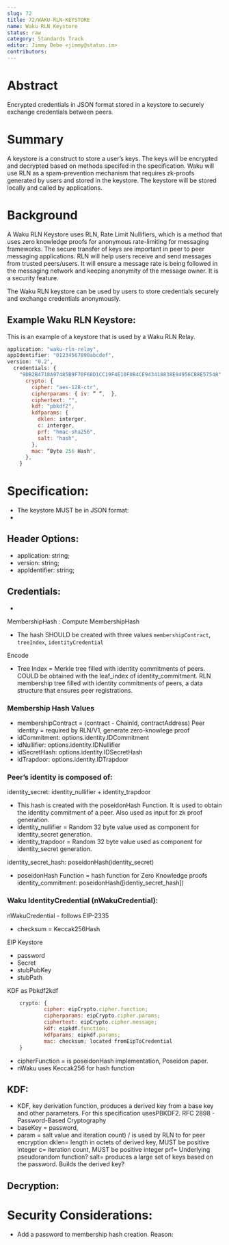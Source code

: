```yaml
---
slug: 72
title: 72/WAKU-RLN-KEYSTORE
name: Waku RLN Keystore
status: raw
category: Standards Track
editor: Jimmy Debe <jimmy@status.im>
contributors: 
---
```


# Abstract
Encrypted credentials in JSON format stored in a keystore to securely exchange credentials between peers.

# Summary
A keystore is a construct to store a user’s keys. 
The keys will be encrypted and decrypted based on methods specifed in the specification. 
Waku will use RLN as a spam-prevention mechanism that requires zk-proofs generated by users and stored in the keystore.
The keystore will be stored locally and called by applications.


# Background
A Waku RLN Keystore uses RLN, Rate Limit Nullifiers, which is a method that uses zero knowledge proofs for anonymous rate-limiting for messaging frameworks.
The secure transfer of keys are important in peer to peer messaging applications. 
RLN will help users receive and send messages from trusted peers/users.
It will ensure a message rate is being followed in the messaging network and keeping anonymity of the message owner. 
It is a security feature.

The Waku RLN keystore can be used by users to store credentials securely and exchange credentials anonymously.

## Example Waku RLN Keystore:

This is an example of a keystore that is used by a Waku RLN Relay.

```js
application: "waku-rln-relay",
appIdentifier: "01234567890abcdef",
version: "0.2",
  credentials: {
    "9DB2B4718A97485B9F70F68D1CC19F4E10F0B4CE943418838E94956CB8E57548": {
      crypto: {
        cipher: "aes-128-ctr",
        cipherparams: { iv: “ “,  },
        ciphertext: "",
        kdf: "pbkdf2",
        kdfparams: {
          dklen: interger,
          c: interger,
          prf: "hmac-sha256",
          salt: "hash",
        },
        mac: “Byte 256 Hash",
      },
    }

```
# Specification:
- The keystore MUST be in JSON format:
- 

 ## Header Options:
- application: string;
- version: string;
- appIdentifier: string;

## Credentials: 
- [key: MembershipHash]: nWakuCredential

MembershipHash : Compute MembershipHash
 - The hash SHOULD be created with three values `membershipContract`, `treeIndex`, `identityCredential`
 
 Encode
- Tree Index = Merkle tree filled with identity commitments of peers.
  COULD be obtained with the leaf_index of identity_commitment.
  RLN membership tree filled with identity commitments of peers, a data structure that ensures peer registrations.
### Membership Hash Values
- membershipContract = (contract - ChainId, contractAddress)
Peer identity = required by RLN/V1, generate zero-knowlege proof
- idCommitment: options.identity.IDCommitment
- idNullifier: options.identity.IDNullifier
- idSecretHash: options.identity.IDSecretHash
- idTrapdoor: options.identity.IDTrapdoor

### Peer’s identity is composed of:
identity_secret: identity_nullifier + identity_trapdoor 
- This hash is created with the poseidonHash Function.
It is used to obtain the identity commitment of a peer.
Also used as input for zk proof generation.
- identity_nullifier =  Random 32 byte value used as component for identity_secret generation.
- identity_trapdoor = Random 32 byte value used as component for identity_secret generation.

identity_secret_hash: poseidonHash(identity_secret)
- poseidonHash Function = hash function for Zero Knowledge proofs 
identity_commitment: poseidonHash([identiy_secret_hash])

### Waku IdentityCredential (nWakuCredential):

nWakuCredential - follows EIP-2335 
- checksum =  Keccak256Hash 

EIP Keystore
- password
- Secret
- stubPubKey
- stubPath
 
KDF as Pbkdf2kdf
```js
	crypto: {
    		cipher: eipCrypto.cipher.function;
    		cipherparams: eipCrypto.cipher.params;
    		ciphertext: eipCrypto.cipher.message;
    		kdf: eipkdf.function;
    		kdfparams: eipkdf.params;
    		mac: checksum; located fromEipToCredential
	}

```
	
- cipherFunction = is poseidonHash implementation, Poseidon paper. 
- nWaku uses Keccak256 for hash function

## KDF: 
- KDF, key derivation function, produces a derived key from a base key and other parameters.
For this specification usesPBKDF2.
RFC 2898 - Password-Based Cryptography
- baseKey = password, 
- param = salt value and iteration count) / is used by RLN to for peer encryption
dklen= length in octets of derived key, MUST be positive integer
c= iteration count, MUST be positive integer
prf= Underlying pseudorandom function?
salt= produces a large set of keys based on the password. Builds the derived key?

## Decryption: 

# Security Considerations:
- Add a password to membership hash creation. Reason:


